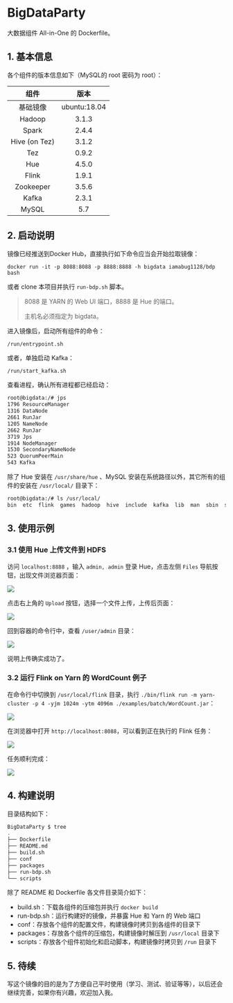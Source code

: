 # BigDataParty

大数据组件 All-in-One 的 Dockerfile。

## 1. 基本信息

各个组件的版本信息如下（MySQL的 root 密码为 root）：

|     组件      |     版本     |
| :-----------: | :----------: |
|   基础镜像    | ubuntu:18.04 |
|    Hadoop     |    3.1.3     |
|     Spark     |    2.4.4     |
| Hive (on Tez) |    3.1.2     |
|      Tez      |    0.9.2     |
|      Hue      |    4.5.0     |
|     Flink     |    1.9.1     |
|   Zookeeper   |    3.5.6     |
|     Kafka     |    2.3.1     |
|     MySQL     |     5.7      |

## 2. 启动说明

镜像已经推送到Docker Hub，直接执行如下命令应当会开始拉取镜像：

```
docker run -it -p 8088:8088 -p 8888:8888 -h bigdata iamabug1128/bdp bash
```

或者 clone 本项目并执行 `run-bdp.sh` 脚本。

> 8088 是 YARN 的 Web UI 端口，8888 是 Hue 的端口。
>
> 主机名必须指定为 bigdata。

进入镜像后，启动所有组件的命令：

```
/run/entrypoint.sh
```

或者，单独启动 Kafka：

```bash
/run/start_kafka.sh
```

查看进程，确认所有进程都已经启动：

```bash
root@bigdata:/# jps
1796 ResourceManager
1316 DataNode
2661 RunJar
1205 NameNode
2662 RunJar
3719 Jps
1914 NodeManager
1530 SecondaryNameNode
523 QuorumPeerMain
543 Kafka
```

除了 Hue 安装在 `/usr/share/hue` 、MySQL 安装在系统路径以外，其它所有的组件的安装在 `/usr/local/` 目录下：

```bash
root@bigdata:/# ls /usr/local/      
bin  etc  flink  games  hadoop  hive  include  kafka  lib  man  sbin  share  spark  src  tez  zookeeper
```

## 3. 使用示例

### 3.1 使用 Hue 上传文件到 HDFS

访问 `localhost:8888` ，输入 `admin, admin` 登录 Hue，点击左侧 `Files` 导航按钮，出现文件浏览器页面：

![](https://tva1.sinaimg.cn/large/006tNbRwly1g9rj4l1p6jj32l60jqafp.jpg)

点击右上角的 `Upload` 按钮，选择一个文件上传，上传后页面：

![](https://tva1.sinaimg.cn/large/006tNbRwly1g9rj9tqq8qj31fc0b83zp.jpg)

回到容器的命令行中，查看 `/user/admin` 目录：

![](https://tva1.sinaimg.cn/large/006tNbRwly1g9rjbu571mj31dg08mn2d.jpg)

说明上传确实成功了。

### 3.2 运行 Flink on Yarn 的 WordCount 例子

在命令行中切换到 `/usr/local/flink` 目录，执行 `./bin/flink run -m yarn-cluster -p 4 -yjm 1024m -ytm 4096m ./examples/batch/WordCount.jar`：

![](https://tva1.sinaimg.cn/large/006tNbRwly1g9rjqylh15j32ia0qunpd.jpg)

在浏览器中打开 `http://localhost:8088`，可以看到正在执行的 Flink 任务：

![](https://tva1.sinaimg.cn/large/006tNbRwly1g9rjp3xjjoj327e0e2jv8.jpg)

任务顺利完成：

![](https://tva1.sinaimg.cn/large/006tNbRwly1g9rjsiqu1qj318a0hagxq.jpg)

## 4. 构建说明

目录结构如下：

```bash
BigDataParty $ tree               
.
├── Dockerfile
├── README.md
├── build.sh
├── conf
├── packages
├── run-bdp.sh
└── scripts
```

除了 README 和 Dockerfile 各文件目录简介如下：

* build.sh：下载各组件的压缩包并执行 `docker build`
* run-bdp.sh：运行构建好的镜像，并暴露 Hue 和 Yarn 的 Web 端口
* conf：存放各个组件的配置文件，构建镜像时拷贝到各组件的目录下
* packages：存放各个组件的压缩包，构建镜像时解压到 `/usr/local` 目录下
* scripts：存放各个组件初始化和启动脚本，构建镜像时拷贝到 `/run` 目录下

## 5. 待续

写这个镜像的目的是为了方便自己平时使用（学习、测试、验证等等），以后还会继续完善，如果你有兴趣，欢迎加入我。


